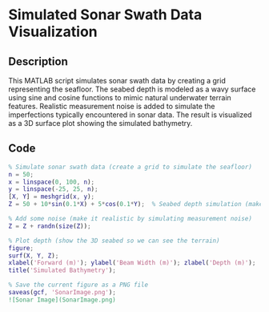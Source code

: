 # Simulated Sonar Swath Data Visualization

## Description
This MATLAB script simulates sonar swath data by creating a grid representing the seafloor. The seabed depth is modeled as a wavy surface using sine and cosine functions to mimic natural underwater terrain features. Realistic measurement noise is added to simulate the imperfections typically encountered in sonar data. The result is visualized as a 3D surface plot showing the simulated bathymetry.

## Code

```matlab
% Simulate sonar swath data (create a grid to simulate the seafloor)
n = 50;
x = linspace(0, 100, n);
y = linspace(-25, 25, n);
[X, Y] = meshgrid(x, y);
Z = 50 + 10*sin(0.1*X) + 5*cos(0.1*Y);  % Seabed depth simulation (make the seafloor wavy with sine/cosine)

% Add some noise (make it realistic by simulating measurement noise)
Z = Z + randn(size(Z));

% Plot depth (show the 3D seabed so we can see the terrain)
figure;
surf(X, Y, Z);
xlabel('Forward (m)'); ylabel('Beam Width (m)'); zlabel('Depth (m)');
title('Simulated Bathymetry');

% Save the current figure as a PNG file
saveas(gcf, 'SonarImage.png');
![Sonar Image](SonarImage.png)

